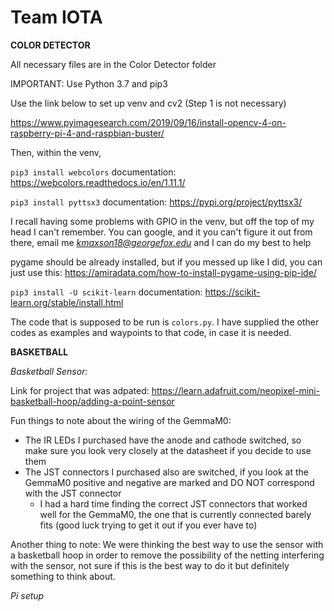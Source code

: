 # Team IOTA

**COLOR DETECTOR**

All necessary files are in the Color Detector folder

IMPORTANT: Use Python 3.7 and pip3

Use the link below to set up venv and cv2  (Step 1 is not necessary)

https://www.pyimagesearch.com/2019/09/16/install-opencv-4-on-raspberry-pi-4-and-raspbian-buster/

Then, within the venv, 

`pip3 install webcolors`  documentation: https://webcolors.readthedocs.io/en/1.11.1/

`pip3 install pyttsx3` documentation: https://pypi.org/project/pyttsx3/

I recall having some problems with GPIO in the venv, but off the top of my head I can't remember.  You can google, and it you can't figure it out from there, email me *kmaxson18@georgefox.edu* and I can do my best to help

pygame should be already installed, but if you messed up like I did, you can just use this: https://amiradata.com/how-to-install-pygame-using-pip-ide/ 

`pip3 install -U scikit-learn` documentation: https://scikit-learn.org/stable/install.html

The code that is supposed to be run is `colors.py`.  I have supplied the other codes as examples and waypoints to that code, in case it is needed.


**BASKETBALL**


*Basketball Sensor:*

Link for project that was adpated: https://learn.adafruit.com/neopixel-mini-basketball-hoop/adding-a-point-sensor

Fun things to note about the wiring of the GemmaM0:
- The IR LEDs I purchased have the anode and cathode switched, so make sure you look very closely at the datasheet if you decide to use them
- The JST connectors I purchased also are switched, if you look at the GemmaM0 positive and negative are marked and DO NOT correspond with the JST connector
  - I had a hard time finding the correct JST connectors that worked well for the GemmaM0, the one that is currently connected barely fits (good luck trying to get it out if you ever have to)

Another thing to note: We were thinking the best way to use the sensor with a basketball hoop in order to remove the possibility of the netting interfering with the sensor, not sure if this is the best way to do it but definitely something to think about.


*Pi setup*
